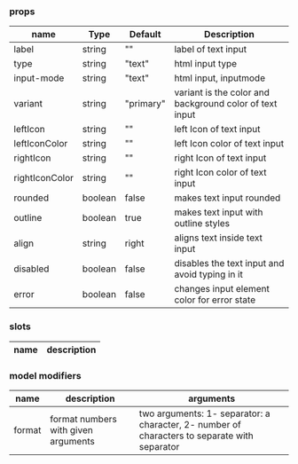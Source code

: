 ### props

| name           | Type    | Default   | Description                                             |
| -------------- | ------- | --------- | ------------------------------------------------------- |
| label          | string  | ""        | label of text input                                     |
| type           | string  | "text"    | html input type                                         |
| input-mode     | string  | "text"    | html input, inputmode                                   |
| variant        | string  | "primary" | variant is the color and background color of text input |
| leftIcon       | string  | ""        | left Icon of text input                                 |
| leftIconColor  | string  | ""        | left Icon color of text input                           |
| rightIcon      | string  | ""        | right Icon of text input                                |
| rightIconColor | string  | ""        | right Icon color of text input                          |
| rounded        | boolean | false     | makes text input rounded                                |
| outline        | boolean | true      | makes text input with outline styles                    |
| align          | string  | right     | aligns text inside text input                           |
| disabled       | boolean | false     | disables the text input and avoid typing in it          |
| error          | boolean | false     | changes input element color for error state             |

### slots

| name | description |
| ---- | ----------- |


### model modifiers

| name   | description                         | arguments                                                                                    |
| ------ | ----------------------------------- | -------------------------------------------------------------------------------------------- |
| format | format numbers with given arguments | two arguments: 1- separator: a character, 2- number of characters to separate with separator |
